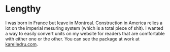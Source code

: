 # Lengthy

I was born in France but leave in Montreal. Construction in America relies a lot on the imperial mesuring system (which is a total piece of shit). I wanted a way to easily convert units on my website for readers that are comfortable with either one or the other. You can see the package at work at [karelledru.com](https://karelledru.com).

